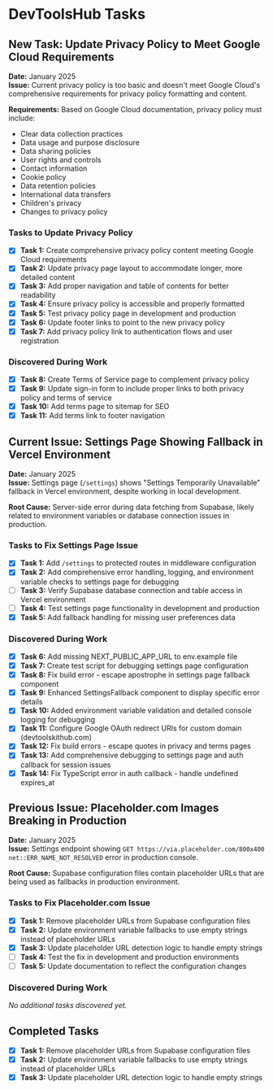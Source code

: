 # DevToolsHub Tasks

## New Task: Update Privacy Policy to Meet Google Cloud Requirements

**Date:** January 2025  
**Issue:** Current privacy policy is too basic and doesn't meet Google Cloud's comprehensive requirements for privacy policy formatting and content.

**Requirements:** Based on Google Cloud documentation, privacy policy must include:
- Clear data collection practices
- Data usage and purpose disclosure
- Data sharing policies
- User rights and controls
- Contact information
- Cookie policy
- Data retention policies
- International data transfers
- Children's privacy
- Changes to privacy policy

### Tasks to Update Privacy Policy

- [x] **Task 1:** Create comprehensive privacy policy content meeting Google Cloud requirements
- [x] **Task 2:** Update privacy page layout to accommodate longer, more detailed content
- [x] **Task 3:** Add proper navigation and table of contents for better readability
- [x] **Task 4:** Ensure privacy policy is accessible and properly formatted
- [x] **Task 5:** Test privacy policy page in development and production
- [x] **Task 6:** Update footer links to point to the new privacy policy
- [x] **Task 7:** Add privacy policy link to authentication flows and user registration

### Discovered During Work

- [x] **Task 8:** Create Terms of Service page to complement privacy policy
- [x] **Task 9:** Update sign-in form to include proper links to both privacy policy and terms of service
- [x] **Task 10:** Add terms page to sitemap for SEO
- [x] **Task 11:** Add terms link to footer navigation

## Current Issue: Settings Page Showing Fallback in Vercel Environment

**Date:** January 2025  
**Issue:** Settings page (`/settings`) shows "Settings Temporarily Unavailable" fallback in Vercel environment, despite working in local development.

**Root Cause:** Server-side error during data fetching from Supabase, likely related to environment variables or database connection issues in production.

### Tasks to Fix Settings Page Issue

- [x] **Task 1:** Add `/settings` to protected routes in middleware configuration
- [x] **Task 2:** Add comprehensive error handling, logging, and environment variable checks to settings page for debugging
- [ ] **Task 3:** Verify Supabase database connection and table access in Vercel environment
- [ ] **Task 4:** Test settings page functionality in development and production
- [x] **Task 5:** Add fallback handling for missing user preferences data

### Discovered During Work

- [x] **Task 6:** Add missing NEXT_PUBLIC_APP_URL to env.example file
- [x] **Task 7:** Create test script for debugging settings page configuration
- [x] **Task 8:** Fix build error - escape apostrophe in settings page fallback component
- [x] **Task 9:** Enhanced SettingsFallback component to display specific error details
- [x] **Task 10:** Added environment variable validation and detailed console logging for debugging
- [x] **Task 11:** Configure Google OAuth redirect URIs for custom domain (devtoolskithub.com)
- [x] **Task 12:** Fix build errors - escape quotes in privacy and terms pages
- [x] **Task 13:** Add comprehensive debugging to settings page and auth callback for session issues
- [x] **Task 14:** Fix TypeScript error in auth callback - handle undefined expires_at

## Previous Issue: Placeholder.com Images Breaking in Production

**Date:** January 2025  
**Issue:** Settings endpoint showing `GET https://via.placeholder.com/800x400 net::ERR_NAME_NOT_RESOLVED` error in production console.

**Root Cause:** Supabase configuration files contain placeholder URLs that are being used as fallbacks in production environment.

### Tasks to Fix Placeholder.com Issue

- [x] **Task 1:** Remove placeholder URLs from Supabase configuration files
- [x] **Task 2:** Update environment variable fallbacks to use empty strings instead of placeholder URLs
- [x] **Task 3:** Update placeholder URL detection logic to handle empty strings
- [ ] **Task 4:** Test the fix in development and production environments
- [ ] **Task 5:** Update documentation to reflect the configuration changes

### Discovered During Work

*No additional tasks discovered yet.*

## Completed Tasks

- [x] **Task 1:** Remove placeholder URLs from Supabase configuration files
- [x] **Task 2:** Update environment variable fallbacks to use empty strings instead of placeholder URLs  
- [x] **Task 3:** Update placeholder URL detection logic to handle empty strings
